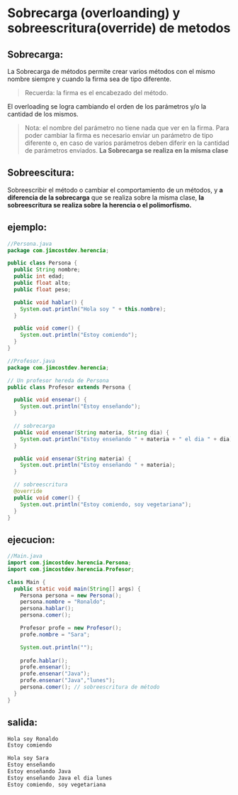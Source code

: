 # Sobrecarga (overloanding)  y sobreescritura(override) de metodos
##  Sobrecarga:
La Sobrecarga de métodos permite crear varios métodos con el mismo nombre siempre y cuando la firma sea de tipo diferente.
> Recuerda: la firma es el encabezado del método.

El overloading se logra cambiando el orden de los parámetros y/o la cantidad de los mismos.

> Nota: el nombre del parámetro no tiene nada que ver en la firma. Para poder cambiar la firma es necesario enviar un parámetro de tipo diferente o, en caso de varios parámetros deben diferir en la cantidad de parámetros enviados. **La Sobrecarga se realiza en la misma clase**

## Sobreescitura:
Sobreescribir el método o cambiar el comportamiento de un métodos, y **a diferencia de la sobrecarga** que se realiza sobre la misma clase, **la sobreescritura se realiza sobre la herencia o el polimorfismo.**

## ejemplo:
```java
//Persona.java
package com.jimcostdev.herencia;

public class Persona {
  public String nombre;
  public int edad;
  public float alto;
  public float peso;

  public void hablar() {
    System.out.println("Hola soy " + this.nombre);
  }

  public void comer() {
    System.out.println("Estoy comiendo");
  }
}
```

```java
//Profesor.java
package com.jimcostdev.herencia;

// Un profesor hereda de Persona
public class Profesor extends Persona {

  public void ensenar() {
    System.out.println("Estoy enseñando");
  }

  // sobrecarga
  public void ensenar(String materia, String dia) {
    System.out.println("Estoy enseñando " + materia + " el dia " + dia);
  }

  public void ensenar(String materia) {
    System.out.println("Estoy enseñando " + materia);
  }

  // sobreescritura
  @override
  public void comer() {
    System.out.println("Estoy comiendo, soy vegetariana");
  }
}
```

## ejecucion:

```java
//Main.java
import com.jimcostdev.herencia.Persona;
import com.jimcostdev.herencia.Profesor;

class Main {
  public static void main(String[] args) {
    Persona persona = new Persona();
    persona.nombre = "Ronaldo";
    persona.hablar();
    persona.comer();

    Profesor profe = new Profesor();
    profe.nombre = "Sara";

    System.out.println("");
    
    profe.hablar();
    profe.ensenar();
    profe.ensenar("Java");
    profe.ensenar("Java","lunes");
    persona.comer(); // sobreescritura de método
  }
}
```

## salida:

```java 
Hola soy Ronaldo
Estoy comiendo

Hola soy Sara
Estoy enseñando
Estoy enseñando Java
Estoy enseñando Java el dia lunes
Estoy comiendo, soy vegetariana
```

